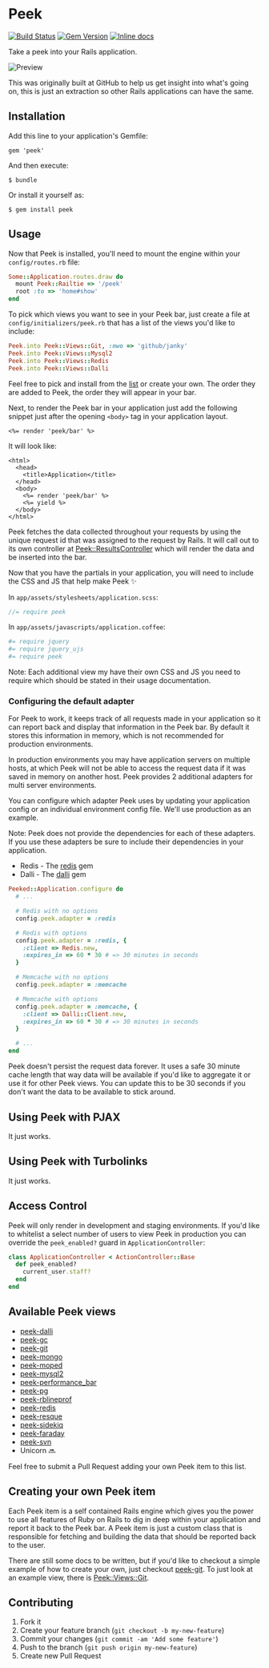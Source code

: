# Peek

[![Build Status](https://travis-ci.org/peek/peek.png?branch=master)](https://travis-ci.org/peek/peek) [![Gem Version](https://badge.fury.io/rb/peek.png)](http://badge.fury.io/rb/peek) [![Inline docs](http://inch-pages.github.io/github/peek/peek.png)](http://inch-pages.github.io/github/peek/peek)

Take a peek into your Rails application.

![Preview](https://f.cloud.github.com/assets/79995/244991/03cee1fa-8a74-11e2-8e33-283cf1298a60.png)

This was originally built at GitHub to help us get insight into what's going
on, this is just an extraction so other Rails applications can have the same.

## Installation

Add this line to your application's Gemfile:

    gem 'peek'

And then execute:

    $ bundle

Or install it yourself as:

    $ gem install peek

## Usage

Now that Peek is installed, you'll need to mount the engine within your `config/routes.rb`
file:

```ruby
Some::Application.routes.draw do
  mount Peek::Railtie => '/peek'
  root :to => 'home#show'
end
```

To pick which views you want to see in your Peek bar, just create a file at
`config/initializers/peek.rb` that has a list of the views you'd like to include:

```ruby
Peek.into Peek::Views::Git, :nwo => 'github/janky'
Peek.into Peek::Views::Mysql2
Peek.into Peek::Views::Redis
Peek.into Peek::Views::Dalli
```

Feel free to pick and install from the [list](https://github.com/peek/peek#available-peek-views) or create your own. The order they
are added to Peek, the order they will appear in your bar.

Next, to render the Peek bar in your application just add the following snippet
just after the opening `<body>` tag in your application layout.

```erb
<%= render 'peek/bar' %>
```

It will look like:

```erb
<html>
  <head>
    <title>Application</title>
  </head>
  <body>
    <%= render 'peek/bar' %>
    <%= yield %>
  </body>
</html>
```

Peek fetches the data collected throughout your requests by using the unique request id
that was assigned to the request by Rails. It will call out to its own controller at
[Peek::ResultsController](https://github.com/peek/peek/blob/master/app/controllers/peek/results_controller.rb) which will render the data and be inserted into the bar.

Now that you have the partials in your application, you will need to include the
CSS and JS that help make Peek :sparkles:

In `app/assets/stylesheets/application.scss`:

```scss
//= require peek
```

In `app/assets/javascripts/application.coffee`:

```coffeescript
#= require jquery
#= require jquery_ujs
#= require peek
```

Note: Each additional view my have their own CSS and JS you need to require
which should be stated in their usage documentation.

### Configuring the default adapter

For Peek to work, it keeps track of all requests made in your application
so it can report back and display that information in the Peek bar. By default
it stores this information in memory, which is not recommended for production environments.

In production environments you may have application servers on multiple hosts,
at which Peek will not be able to access the request data if it was saved in memory on
another host. Peek provides 2 additional adapters for multi server environments.

You can configure which adapter Peek uses by updating your application
config or an individual environment config file. We'll use production as an example.

Note: Peek does not provide the dependencies for each of these adapters. If you use these
adapters be sure to include their dependencies in your application.

- Redis - The [redis](https://github.com/redis/redis-rb) gem
- Dalli - The [dalli](https://github.com/mperham/dalli) gem

```ruby
Peeked::Application.configure do
  # ...

  # Redis with no options
  config.peek.adapter = :redis

  # Redis with options
  config.peek.adapter = :redis, {
    :client => Redis.new,
    :expires_in => 60 * 30 # => 30 minutes in seconds
  }

  # Memcache with no options
  config.peek.adapter = :memcache

  # Memcache with options
  config.peek.adapter = :memcache, {
    :client => Dalli::Client.new,
    :expires_in => 60 * 30 # => 30 minutes in seconds
  }

  # ...
end
```

Peek doesn't persist the request data forever. It uses a safe 30 minute
cache length that way data will be available if you'd like to aggregate it or
use it for other Peek views. You can update this to be 30 seconds if you don't
want the data to be available to stick around.

## Using Peek with PJAX

It just works.

## Using Peek with Turbolinks

It just works.

## Access Control

Peek will only render in development and staging environments. If you'd
like to whitelist a select number of users to view Peek in production you
can override the `peek_enabled?` guard in `ApplicationController`:

```ruby
class ApplicationController < ActionController::Base
  def peek_enabled?
    current_user.staff?
  end
end
```

## Available Peek views

- [peek-dalli](https://github.com/peek/peek-dalli)
- [peek-gc](https://github.com/peek/peek-gc)
- [peek-git](https://github.com/peek/peek-git)
- [peek-mongo](https://github.com/peek/peek-mongo)
- [peek-moped](https://github.com/nodkz/peek-moped)
- [peek-mysql2](https://github.com/peek/peek-mysql2)
- [peek-performance_bar](https://github.com/peek/peek-performance_bar)
- [peek-pg](https://github.com/peek/peek-pg)
- [peek-rblineprof](https://github.com/peek/peek-rblineprof)
- [peek-redis](https://github.com/peek/peek-redis)
- [peek-resque](https://github.com/peek/peek-resque)
- [peek-sidekiq](https://github.com/suranyami/peek-sidekiq)
- [peek-faraday](https://github.com/grk/peek-faraday)
- [peek-svn](https://github.com/neilco/peek-svn)
- Unicorn :soon:

Feel free to submit a Pull Request adding your own Peek item to this list.

## Creating your own Peek item

Each Peek item is a self contained Rails engine which gives you the power to
use all features of Ruby on Rails to dig in deep within your application and
report it back to the Peek bar. A Peek item is just a custom class that
is responsible for fetching and building the data that should be reported back
to the user.

There are still some docs to be written, but if you'd like to checkout a simple
example of how to create your own, just checkout [peek-git](https://github.com/peek/peek-git).
To just look at an example view, there is [Peek::Views::Git](https://github.com/peek/peek-git/blob/master/lib/peek/views/git.rb).

## Contributing

1. Fork it
2. Create your feature branch (`git checkout -b my-new-feature`)
3. Commit your changes (`git commit -am 'Add some feature'`)
4. Push to the branch (`git push origin my-new-feature`)
5. Create new Pull Request

